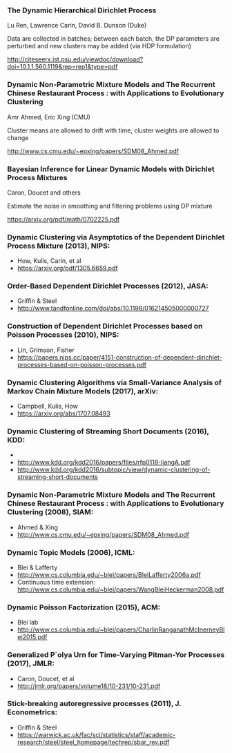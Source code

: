 ### The Dynamic Hierarchical Dirichlet Process
Lu Ren, Lawrence Carin, David B. Dunson (Duke)

Data are collected in batches; between each batch, the DP parameters are perturbed
and new clusters may be added (via HDP formulation)

http://citeseerx.ist.psu.edu/viewdoc/download?doi=10.1.1.560.1119&rep=rep1&type=pdf

### Dynamic Non-Parametric Mixture Models and The Recurrent Chinese Restaurant Process : with Applications to Evolutionary Clustering
Amr Ahmed, Eric Xing (CMU)

Cluster means are allowed to drift with time, cluster weights are allowed to change

http://www.cs.cmu.edu/~epxing/papers/SDM08_Ahmed.pdf

### Bayesian Inference for Linear Dynamic Models with Dirichlet Process Mixtures
Caron, Doucet and others

Estimate the noise in smoothing and filtering problems using DP mixture

https://arxiv.org/pdf/math/0702225.pdf

### Dynamic Clustering via Asymptotics of the Dependent Dirichlet Process Mixture (2013), NIPS: 
  - How, Kulis, Carin, et al
  - https://arxiv.org/pdf/1305.6659.pdf
  
### Order-Based Dependent Dirichlet Processes (2012), JASA:
  - Griffin & Steel
  - http://www.tandfonline.com/doi/abs/10.1198/016214505000000727
  
### Construction of Dependent Dirichlet Processes based on Poisson Processes (2010), NIPS:
  - Lin, Grimson, Fisher
  - https://papers.nips.cc/paper/4151-construction-of-dependent-dirichlet-processes-based-on-poisson-processes.pdf
  
### Dynamic Clustering Algorithms via Small-Variance Analysis of Markov Chain Mixture Models (2017), arXiv:
  - Campbell, Kulis, How
  - https://arxiv.org/abs/1707.08493
  
### Dynamic Clustering of Streaming Short Documents (2016), KDD:
  -
  - http://www.kdd.org/kdd2016/papers/files/rfp0118-liangA.pdf
  - http://www.kdd.org/kdd2016/subtopic/view/dynamic-clustering-of-streaming-short-documents
  
### Dynamic Non-Parametric Mixture Models and The Recurrent Chinese Restaurant Process : with Applications to Evolutionary Clustering (2008), SIAM:
  - Ahmed & Xing
  - http://www.cs.cmu.edu/~epxing/papers/SDM08_Ahmed.pdf
  
### Dynamic Topic Models (2006), ICML:
  - Blei & Lafferty
  - http://www.cs.columbia.edu/~blei/papers/BleiLafferty2006a.pdf
  - Continuous time extension: http://www.cs.columbia.edu/~blei/papers/WangBleiHeckerman2008.pdf
  
### Dynamic Poisson Factorization (2015), ACM:
  - Blei lab
  - http://www.cs.columbia.edu/~blei/papers/CharlinRanganathMcInerneyBlei2015.pdf
  
### Generalized P´olya Urn for Time-Varying Pitman-Yor Processes (2017), JMLR:
  - Caron, Doucet, et al
  - http://jmlr.org/papers/volume18/10-231/10-231.pdf
  
### Stick-breaking autoregressive processes (2011), J. Econometrics:
  - Griffin & Steel
  - https://warwick.ac.uk/fac/sci/statistics/staff/academic-research/steel/steel_homepage/techrep/sbar_rev.pdf
  

